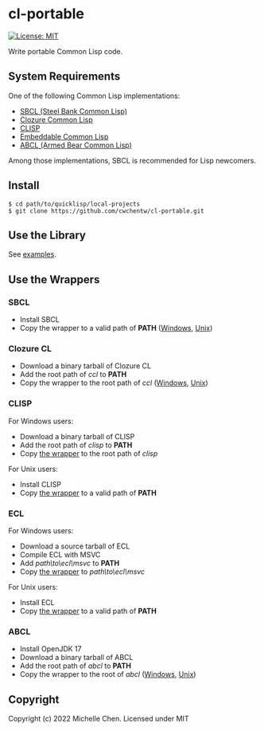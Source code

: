 # cl-portable

[![License: MIT](https://img.shields.io/badge/License-MIT-yellow.svg)](https://opensource.org/licenses/MIT)

Write portable Common Lisp code.

## System Requirements

One of the following Common Lisp implementations:

* [SBCL (Steel Bank Common Lisp)](http://www.sbcl.org/)
* [Clozure Common Lisp](https://ccl.clozure.com/)
* [CLISP](https://clisp.sourceforge.io/)
* [Embeddable Common Lisp](https://ecl.common-lisp.dev/)
* [ABCL (Armed Bear Common Lisp)](https://armedbear.common-lisp.dev/)

Among those implementations, SBCL is recommended for Lisp newcomers.

## Install

```shell
$ cd path/to/quicklisp/local-projects
$ git clone https://github.com/cwchentw/cl-portable.git
```

## Use the Library

See [examples](/examples).

## Use the Wrappers

### SBCL

* Install SBCL
* Copy the wrapper to a valid path of **PATH** ([Windows](/scripts/sbclrun.bat), [Unix](/scripts/sbclrun))

### Clozure CL

* Download a binary tarball of Clozure CL
* Add the root path of *ccl* to **PATH**
* Copy the wrapper to the root path of *ccl* ([Windows](/scripts/ccl.bat), [Unix](/scripts/ccl))

### CLISP

For Windows users:

* Download a binary tarball of CLISP
* Add the root path of *clisp* to **PATH**
* Copy [the wrapper](/scripts/clisprun.bat) to the root path of *clisp*

For Unix users:

* Install CLISP
* Copy [the wrapper](/scripts/clisprun) to a valid path of **PATH**

### ECL

For Windows users:

* Download a source tarball of ECL
* Compile ECL with MSVC
* Add *path\to\ecl\msvc* to **PATH**
* Copy [the wrapper](/scripts/eclrun.bat) to *path\to\ecl\msvc*

For Unix users:

* Install ECL
* Copy [the wrapper](/scripts/eclrun) to a valid path of **PATH**

### ABCL

* Install OpenJDK 17
* Download a binary tarball of ABCL
* Add the root path of *abcl* to **PATH**
* Copy the wrapper to the root of *abcl* ([Windows](/scripts/abcl.bat), [Unix](/scripts/abcl))

## Copyright

Copyright (c) 2022 Michelle Chen. Licensed under MIT
